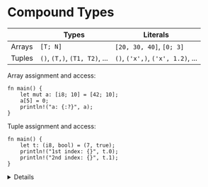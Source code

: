 # Compound Types

|        | Types                         | Literals                          |
|--------|-------------------------------|-----------------------------------|
| Arrays | `[T; N]`                      | `[20, 30, 40]`, `[0; 3]`          |
| Tuples | `()`, `(T,)`, `(T1, T2)`, ... | `()`, `('x',)`, `('x', 1.2)`, ... |

Array assignment and access:

```rust,editable
fn main() {
    let mut a: [i8; 10] = [42; 10];
    a[5] = 0;
    println!("a: {:?}", a);
}
```

Tuple assignment and access:

```rust,editable
fn main() {
    let t: (i8, bool) = (7, true);
    println!("1st index: {}", t.0);
    println!("2nd index: {}", t.1);
}
```

<details>
    
Key points:
    
Arrays:
    
*Arrays have elements of the same type, T, and length, N, which is fixed. 

*We can use literals to assign values to arrays.

*Demonstrate out of bounds errors by setting n to different values 

```
a[n+15] = 11 // index out of bounds error since len is 10
```

*Efficient way to check n is in bounds:

```
assert!(n+20 < a.len()); // panics
```

*In the main function, the print statement asks for the debug implementation with the `?` format parameter: `{a}` gives default output, `{a:?}` gives debug output.

*Adding `#`, eg `{a:#?}`, invokes a "pretty printing" format, which can be easier to read.

Tuples:

*Like arrays, tuples have a fixed length.

*Tuples group together values of different types into a compound type. 

*Fields that can be accessed by the period and the index of the value, e.g. t.0, t.1.

</details>
